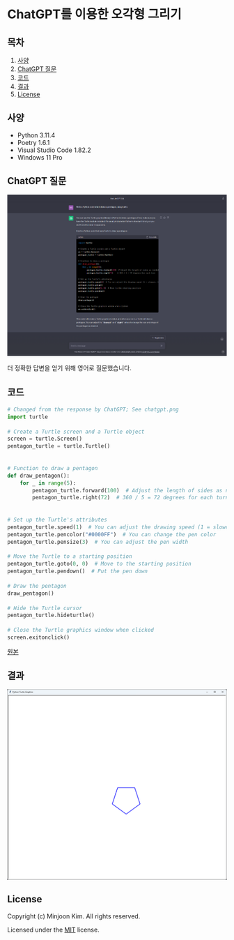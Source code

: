 # ChatGPT를 이용한 오각형 그리기

## 목차

1. [사양](#사양)
2. [ChatGPT 질문](#chatgpt-질문)
3. [코드](#코드)
4. [결과](#결과)
5. [License](#license)

## 사양

- Python 3.11.4
- Poetry 1.6.1
- Visual Studio Code 1.82.2
- Windows 11 Pro

## ChatGPT 질문

![ChatGPT 질문](chatgpt.png)

더 정확한 답변을 얻기 위해 영어로 질문했습니다.

## 코드

```python
# Changed from the response by ChatGPT; See chatgpt.png
import turtle

# Create a Turtle screen and a Turtle object
screen = turtle.Screen()
pentagon_turtle = turtle.Turtle()


# Function to draw a pentagon
def draw_pentagon():
    for _ in range(5):
        pentagon_turtle.forward(100)  # Adjust the length of sides as needed
        pentagon_turtle.right(72)  # 360 / 5 = 72 degrees for each turn


# Set up the Turtle's attributes
pentagon_turtle.speed(1)  # You can adjust the drawing speed (1 = slowest, 10 = fastest)
pentagon_turtle.pencolor("#0000FF")  # You can change the pen color
pentagon_turtle.pensize(3)  # You can adjust the pen width

# Move the Turtle to a starting position
pentagon_turtle.goto(0, 0)  # Move to the starting position
pentagon_turtle.pendown()  # Put the pen down

# Draw the pentagon
draw_pentagon()

# Hide the Turtle cursor
pentagon_turtle.hideturtle()

# Close the Turtle graphics window when clicked
screen.exitonclick()
```

[원본](main.py)

## 결과

![결과](result.png)

## License

Copyright (c) Minjoon Kim. All rights reserved.

Licensed under the [MIT](LICENSE) license.
